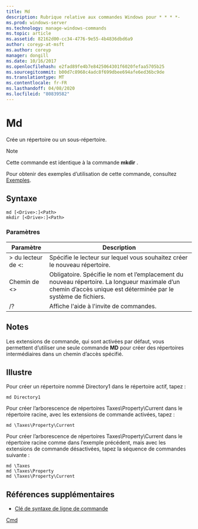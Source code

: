 ```yaml
---
title: Md
description: Rubrique relative aux commandes Windows pour * * * *-
ms.prod: windows-server
ms.technology: manage-windows-commands
ms.topic: article
ms.assetid: 82162d00-cc34-4776-9e55-4b4836dbd6a9
author: coreyp-at-msft
ms.author: coreyp
manager: dongill
ms.date: 10/16/2017
ms.openlocfilehash: e2fad89fe4b7e8425064301f6020fefaa5705b25
ms.sourcegitcommit: b00d7c8968c4adc8f699dbee694afe6ed36bc9de
ms.translationtype: MT
ms.contentlocale: fr-FR
ms.lasthandoff: 04/08/2020
ms.locfileid: "80839582"
---
```

# <a name="md"></a>Md



Crée un répertoire ou un sous-répertoire.

> [!NOTE]
> Cette commande est identique à la commande **mkdir** .

Pour obtenir des exemples d’utilisation de cette commande, consultez [Exemples](#BKMK_examples).

## <a name="syntax"></a>Syntaxe

```
md [<Drive>:]<Path>
mkdir [<Drive>:]<Path>
```

### <a name="parameters"></a>Paramètres

|Paramètre|Description|
|---------|-----------|
|> du lecteur de \<:|Spécifie le lecteur sur lequel vous souhaitez créer le nouveau répertoire.|
|Chemin de \<>|Obligatoire. Spécifie le nom et l’emplacement du nouveau répertoire. La longueur maximale d’un chemin d’accès unique est déterminée par le système de fichiers.|
|/?|Affiche l'aide à l'invite de commandes.|

## <a name="remarks"></a>Notes

Les extensions de commande, qui sont activées par défaut, vous permettent d’utiliser une seule commande **MD** pour créer des répertoires intermédiaires dans un chemin d’accès spécifié.

## <a name="examples"></a><a name=BKMK_examples></a>Illustre

Pour créer un répertoire nommé Directory1 dans le répertoire actif, tapez :
```
md Directory1
```
Pour créer l’arborescence de répertoires Taxes\Property\Current dans le répertoire racine, avec les extensions de commande activées, tapez :
```
md \Taxes\Property\Current
```
Pour créer l’arborescence de répertoires Taxes\Property\Current dans le répertoire racine comme dans l’exemple précédent, mais avec les extensions de commande désactivées, tapez la séquence de commandes suivante :
```
md \Taxes
md \Taxes\Property
md \Taxes\Property\Current
```

## <a name="additional-references"></a>Références supplémentaires

- [Clé de syntaxe de ligne de commande](command-line-syntax-key.md)

[Cmd](cmd.md)